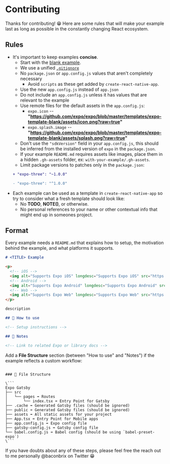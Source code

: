 # Contributing

Thanks for contributing! 😁 Here are some rules that will make your example last as long as possible in the constantly changing React ecosystem.

## Rules

- It's important to keep examples **concise**.
  - Start with the [blank example](./blank).
  - We use a unified [`.gitignore`](./.gitignore)
  - No `package.json` or `app.config.js` values that aren't completely necessary
    - Avoid `scripts` as these get added by `create-react-native-app`.
  - Use the new `app.config.js` instead of `app.json`
  - Do not include an `app.config.js` unless it has values that are relevant to the example
  - Use remote files for the default assets in the `app.config.js`:
    - `expo.icon` -- **"https://github.com/expo/expo/blob/master/templates/expo-template-blank/assets/icon.png?raw=true"**
    - `expo.splash.image` -- **"https://github.com/expo/expo/blob/master/templates/expo-template-blank/assets/splash.png?raw=true"**
  - Don't use the `"sdkVersion"` field in your `app.config.js`, this should be inferred from the installed version of `expo` in the `package.json`.
  - If your example `README.md` requires assets like images, place them in a hidden `.gh-assets` folder, ex: `with-your-example/.gh-assets`.
  - Limit package versions to patches only in the `package.json`:
  ```diff
  + "expo-three": "~1.0.0"
  
  - "expo-three": "^1.0.0"
  ```
- Each example can be used as a template in `create-react-native-app` so try to consider what a fresh template should look like:
  - No **TODO**, **NOTE()**, or otherwise.
  - No personal references to your name or other contextual info that might end up in someones project.

## Format

Every example needs a `README.md` that explains how to setup, the motivation behind the example, and what platforms it supports.

```md
# <TITLE> Example

<p>
  <!-- iOS -->
  <img alt="Supports Expo iOS" longdesc="Supports Expo iOS" src="https://img.shields.io/badge/iOS-4630EB.svg?style=flat-square&logo=APPLE&labelColor=999999&logoColor=fff" />
  <!-- Android -->
  <img alt="Supports Expo Android" longdesc="Supports Expo Android" src="https://img.shields.io/badge/Android-4630EB.svg?style=flat-square&logo=ANDROID&labelColor=A4C639&logoColor=fff" />
  <!-- Web -->
  <img alt="Supports Expo Web" longdesc="Supports Expo Web" src="https://img.shields.io/badge/web-4630EB.svg?style=flat-square&logo=GOOGLE-CHROME&labelColor=4285F4&logoColor=fff" />
</p>

description

## 🚀 How to use

<!-- Setup instructions -->

## 📝 Notes

<!-- Link to related Expo or library docs -->

```

Add a **File Structure** section (between "How to use" and "Notes") if the example reflects a custom workflow:

```

### 📁 File Structure

\```
Expo Gatsby
├── src
│   └── pages ➡️ Routes
│       └── index.tsx ➡️ Entry Point for Gatsby
├── .cache ➡️ Generated Gatsby files (should be ignored)
├── public ➡️ Generated Gatsby files (should be ignored)
├── assets ➡️ All static assets for your project
├── App.tsx ➡️ Entry Point for Mobile apps
├── app.config.js ➡️ Expo config file
├── gatsby-config.js ➡️ Gatsby config file
└── babel.config.js ➡️ Babel config (should be using `babel-preset-expo`)
\```

```

If you have doubts about any of these steps, please feel free the reach out to me personally @baconbrix on Twitter 😁
